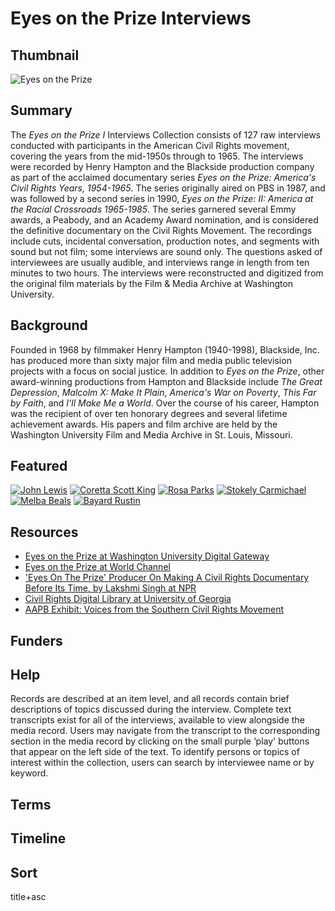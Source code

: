 # Eyes on the Prize Interviews

## Thumbnail

![Eyes on the Prize](https://s3.amazonaws.com/americanarchive.org/special-collections/EyesOnThePrize_Logo.jpg "Eyes on the Prize Interviews")

## Summary

The <em>Eyes on the Prize I</em> Interviews Collection consists of 127 raw interviews conducted with participants in the American Civil Rights movement, covering the years from the mid-1950s through to 1965. The interviews were recorded by Henry Hampton and the Blackside production company as part of the acclaimed documentary series <em>Eyes on the Prize: America's Civil Rights Years, 1954-1965</em>. The series originally aired on PBS in 1987, and was followed by a second series in 1990, <em>Eyes on the Prize: II: America at the Racial Crossroads 1965-1985</em>. The series garnered several Emmy awards, a Peabody, and an Academy Award nomination, and is considered the definitive documentary on the Civil Rights Movement. The recordings include cuts, incidental conversation, production notes, and segments with sound but not film; some interviews are sound only. The questions asked of interviewees are usually audible, and interviews range in length from ten minutes to two hours. The interviews were reconstructed and digitized from the original film materials by the Film & Media Archive at Washington University.

## Background

Founded in 1968 by filmmaker Henry Hampton (1940-1998), Blackside, Inc. has produced more than sixty major film and media public television projects with a focus on social justice. In addition to <em>Eyes on the Prize</em>, other award-winning productions from Hampton and Blackside include <em>The Great Depression</em>, <em>Malcolm X: Make It Plain</em>, <em>America's War on Poverty</em>, <em>This Far by Faith</em>, and <em>I'll Make Me a World</em>. Over the course of his career, Hampton was the recipient of over ten honorary degrees and several lifetime achievement awards. His papers and film archive are held by the Washington University Film and Media Archive in St. Louis, Missouri.

## Featured

[![John Lewis](https://s3.amazonaws.com/americanarchive.org/special-collections/cpb-aacip_151-8k74t6fv60.jpg)](/catalog/cpb-aacip_151-8k74t6fv60)
[![Coretta Scott King](https://s3.amazonaws.com/americanarchive.org/special-collections/cpb-aacip_151-542j679j5g.jpg)](/catalog/cpb-aacip_151-542j679j5g)
[![Rosa Parks](https://s3.amazonaws.com/americanarchive.org/special-collections/cpb-aacip_151-610vq2sx12.jpg)](/catalog/cpb-aacip_151-610vq2sx12)
[![Stokely Carmichael](https://s3.amazonaws.com/americanarchive.org/special-collections/cpb-aacip_151-7659c6sr1g.jpg)](/catalog/cpb-aacip_151-7659c6sr1g)
[![Melba Beals](https://s3.amazonaws.com/americanarchive.org/special-collections/cpb-aacip_151-z02z31p977.jpg)](/catalog/cpb-aacip_151-z02z31p977)
[![Bayard Rustin](https://s3.amazonaws.com/americanarchive.org/special-collections/cpb-aacip_151-rr1pg1jj76.jpg)](/catalog/cpb-aacip_151-rr1pg1jj76)

## Resources

- [Eyes on the Prize at Washington University Digital Gateway](http://digital.wustl.edu/eyesontheprize/)
- [Eyes on the Prize at World Channel](http://worldchannel.org/programs/eyes-on-the-prize/)
- ['Eyes On The Prize' Producer On Making A Civil Rights Documentary Before Its Time, by Lakshmi Singh at NPR](http://www.npr.org/2017/03/12/519925253/eyes-on-the-prize-producer-on-making-a-civil-rights-documentary-before-its-time)
- [Civil Rights Digital Library at University of Georgia](http://crdl.usg.edu/?Welcome)
- [AAPB Exhibit: Voices from the Southern Civil Rights Movement](http://americanarchive.org/exhibits/civil-rights)

## Funders

## Help

Records are described at an item level, and all records contain brief descriptions of topics discussed during the interview. Complete text transcripts exist for all of the interviews, available to view alongside the media record. Users may navigate from the transcript to the corresponding section in the media record by clicking on the small purple ‘play' buttons that appear on the left side of the text. To identify persons or topics of interest within the collection, users can search by interviewee name or by keyword.

## Terms


## Timeline


## Sort

title+asc

